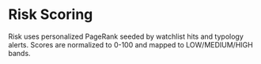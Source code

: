 # Risk Scoring

Risk uses personalized PageRank seeded by watchlist hits and typology alerts. Scores are normalized to 0-100 and mapped to LOW/MEDIUM/HIGH bands.
